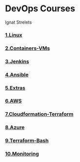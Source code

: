 # DevOps Courses
Ignat Strelets

### [1.Linux](1.Linux%2FREADME.md)
### [2.Containers-VMs](2.Containers-VMs%2FREADME.md)
### [3.Jenkins](3.Jenkins%2Fjenkins%2FREADME.md)
### [4.Ansible](4.Ansible%2Fansible-elk%2FREADME.md)
### [5.Extras](5.Extras%2FREADME.md)
### [6.AWS](6.AWS%2FREADME.md)
### [7.Cloudformation-Terraform](7.Cloudformation-Terraform%2FREADME.md)
### [8.Azure](8.Azure%2FREADME.md)
### [9.Terraform-Bash](9.Terraform-Bash%2FREADME.md)
### [10.Monitoring](10.Monitoring%2FREADME.md)